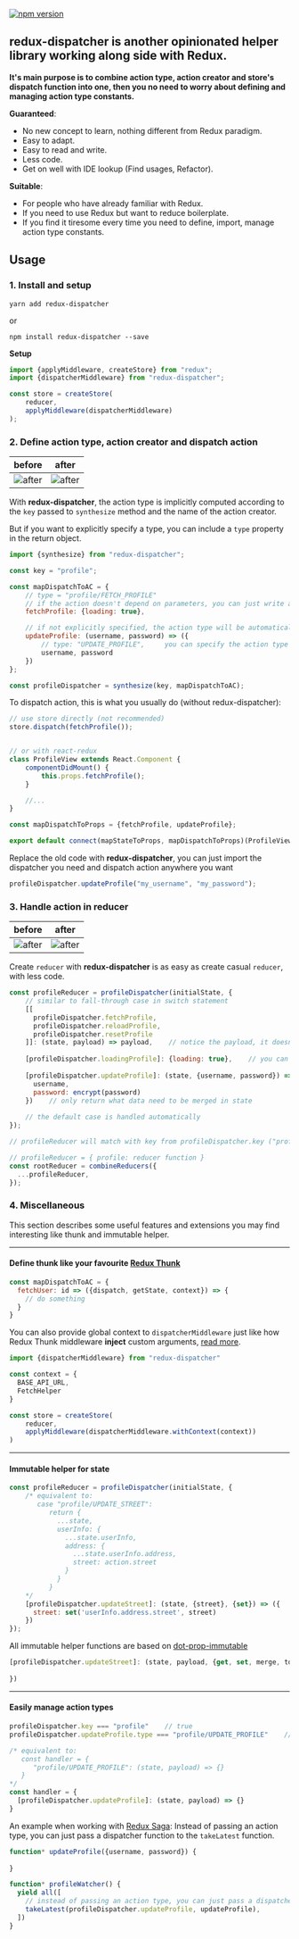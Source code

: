 [![npm version](https://badge.fury.io/js/redux-dispatcher.svg)](https://badge.fury.io/js/redux-dispatcher)


## redux-dispatcher is another opinionated helper library working along side with Redux.
**It's main purpose is to combine action type, action creator and store's dispatch function into one, then you no need to worry about defining and managing action type constants.**

**Guaranteed**:
- No new concept to learn, nothing different from Redux paradigm.
- Easy to adapt.
- Easy to read and write.
- Less code.
- Get on well with IDE lookup (Find usages, Refactor).


**Suitable**:
- For people who have already familiar with Redux.
- If you need to use Redux but want to reduce boilerplate.
- If you find it tiresome every time you need to define, import, manage action type constants.


## Usage
### 1. Install and setup
```yarn add redux-dispatcher```

or

```npm install redux-dispatcher --save```


**Setup**
```js
import {applyMiddleware, createStore} from "redux";
import {dispatcherMiddleware} from "redux-dispatcher";

const store = createStore(
    reducer,
    applyMiddleware(dispatcherMiddleware)
);
```

### 2. Define action type, action creator and dispatch action

before          |  after
:-------------------------:|:-------------------------:
![after](https://quan-vo-blog.firebaseapp.com/img/redux-dispatcher/action_before.png)  |  ![after](https://quan-vo-blog.firebaseapp.com/img/redux-dispatcher/action_after.png)

With **redux-dispatcher**, the action type is implicitly computed according to the ```key``` passed to ```synthesize``` method and the name of the action creator.

But if you want to explicitly specify a type, you can include a ```type``` property in the return object.  
```js
import {synthesize} from "redux-dispatcher";

const key = "profile";

const mapDispatchToAC = {
    // type = "profile/FETCH_PROFILE"
    // if the action doesn't depend on parameters, you can just write an object like this
    fetchProfile: {loading: true},

    // if not explicitly specified, the action type will be automatically set: type = "profile/UPDATE_PROFILE"
    updateProfile: (username, password) => ({
        // type: "UPDATE_PROFILE",     you can specify the action type here
        username, password
    })
};

const profileDispatcher = synthesize(key, mapDispatchToAC);
```

To dispatch action, this is what you usually do (without redux-dispatcher):
```js
// use store directly (not recommended)
store.dispatch(fetchProfile());


// or with react-redux
class ProfileView extends React.Component {
    componentDidMount() {
        this.props.fetchProfile();
    }

    //...
}

const mapDispatchToProps = {fetchProfile, updateProfile};

export default connect(mapStateToProps, mapDispatchToProps)(ProfileView);
```

Replace the old code with **redux-dispatcher**, you can just import the dispatcher you need and dispatch action anywhere you want 

```js
profileDispatcher.updateProfile("my_username", "my_password");
```

### 3. Handle action in reducer

before          |  after
:-------------------------:|:-------------------------:
![after](https://quan-vo-blog.firebaseapp.com/img/redux-dispatcher/reducer_before.png)  |  ![after](https://quan-vo-blog.firebaseapp.com/img/redux-dispatcher/reducer_after.png)

Create ```reducer``` with **redux-dispatcher** is as easy as create casual ```reducer```, with less code.
```js
const profileReducer = profileDispatcher(initialState, {
    // similar to fall-through case in switch statement
    [[
      profileDispatcher.fetchProfile,
      profileDispatcher.reloadProfile,
      profileDispatcher.resetProfile
    ]]: (state, payload) => payload,    // notice the payload, it doesn't have "type" property like action
    
    [profileDispatcher.loadingProfile]: {loading: true},    // you can just write a plain object if new state doesn't computed from current state or action payload
    
    [profileDispatcher.updateProfile]: (state, {username, password}) => ({
      username,
      password: encrypt(password)
    })    // only return what data need to be merged in state
    
    // the default case is handled automatically
});

// profileReducer will match with key from profileDispatcher.key ("profile")

// profileReducer = { profile: reducer function }
const rootReducer = combineReducers({
  ...profileReducer,
});
```

### 4. Miscellaneous
This section describes some useful features and extensions you may find interesting like thunk and immutable helper.    

---

#### Define thunk like your favourite [Redux Thunk](https://github.com/reduxjs/redux-thunk)
```js
const mapDispatchToAC = {
  fetchUser: id => ({dispatch, getState, context}) => {
    // do something
  }
}
```

You can also provide global context to `dispatcherMiddleware` 
just like how Redux Thunk middleware **inject** custom arguments, 
[read more](https://github.com/reduxjs/redux-thunk#injecting-a-custom-argument).
```js
import {dispatcherMiddleware} from "redux-dispatcher"

const context = {
  BASE_API_URL,
  FetchHelper
}

const store = createStore(
    reducer,
    applyMiddleware(dispatcherMiddleware.withContext(context))
)
```

---

#### Immutable helper for state
```js
const profileReducer = profileDispatcher(initialState, {
    /* equivalent to:
       case "profile/UPDATE_STREET":
          return {
            ...state,
            userInfo: {
              ...state.userInfo,
              address: {
                ...state.userInfo.address,
                street: action.street
              }
            }
          }
    */
    [profileDispatcher.updateStreet]: (state, {street}, {set}) => ({
      street: set('userInfo.address.street', street)
    })
});
```

All immutable helper functions are based on [dot-prop-immutable](https://github.com/debitoor/dot-prop-immutable)
```js
[profileDispatcher.updateStreet]: (state, payload, {get, set, merge, toggle, remove}) => ({
   
})
```

---
#### Easily manage action types
```js
profileDispatcher.key === "profile"    // true
profileDispatcher.updateProfile.type === "profile/UPDATE_PROFILE"    // true

/* equivalent to:
   const handler = {
      "profile/UPDATE_PROFILE": (state, payload) => {}
   }
*/
const handler = {
  [profileDispatcher.updateProfile]: (state, payload) => {}
} 
```

An example when working with [Redux Saga](https://redux-saga.js.org): Instead of passing an action type, you can just pass a dispatcher function to the ```takeLatest``` function.
```js
function* updateProfile({username, password}) {
  
}

function* profileWatcher() {
  yield all([
    // instead of passing an action type, you can just pass a dispatcher function
    takeLatest(profileDispatcher.updateProfile, updateProfile),
  ])
}
```
